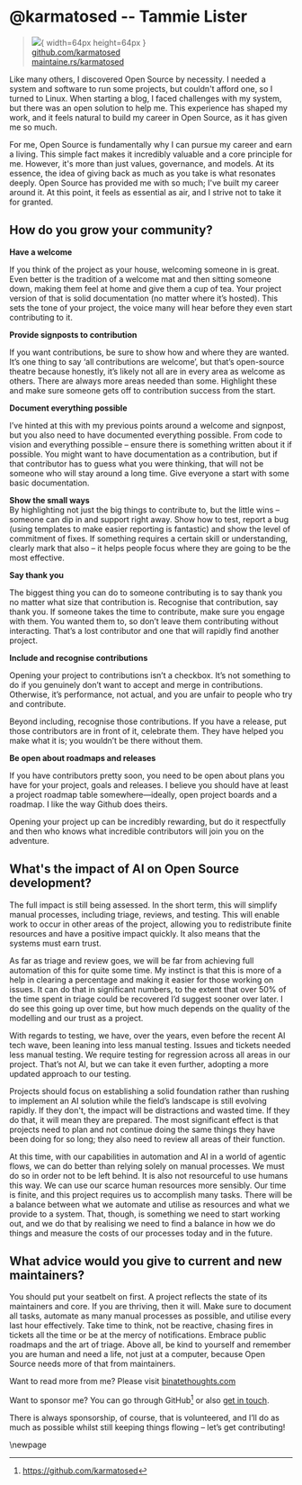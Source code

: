 # @karmatosed -- Tammie Lister

> ![](https://github.com/karmatosed.png){ width=64px height=64px }  
> [github.com/karmatosed](https://github.com/karmatosed)  
> [maintaine.rs/karmatosed](https://maintaine.rs/karmatosed)

Like many others, I discovered Open Source by necessity. I needed a system and software to run some projects, but couldn't afford one, so I turned to Linux. When starting a blog, I faced challenges with my system, but there was an open solution to help me. This experience has shaped my work, and it feels natural to build my career in Open Source, as it has given me so much.

For me, Open Source is fundamentally why I can pursue my career and earn a living. This simple fact makes it incredibly valuable and a core principle for me. However, it's more than just values, governance, and models. At its essence, the idea of giving back as much as you take is what resonates deeply. Open Source has provided me with so much; I've built my career around it. At this point, it feels as essential as air, and I strive not to take it for granted.

## How do you grow your community?

**Have a welcome**

If you think of the project as your house, welcoming someone in is great. Even better is the tradition of a welcome mat and then sitting someone down, making them feel at home and give them a cup of tea. Your project version of that is solid documentation (no matter where it’s hosted). This sets the tone of your project, the voice many will hear before they even start contributing to it.

**Provide signposts to contribution**

If you want contributions, be sure to show how and where they are wanted. It’s one thing to say ‘all contributions are welcome’, but that’s open-source theatre because honestly, it’s likely not all are in every area as welcome as others. There are always more areas needed than some. Highlight these and make sure someone gets off to contribution success from the start.

**Document everything possible**

I’ve hinted at this with my previous points around a welcome and signpost, but you also need to have documented everything possible. From code to vision and everything possible – ensure there is something written about it if possible. You might want to have documentation as a contribution, but if that contributor has to guess what you were thinking, that will not be someone who will stay around a long time. Give everyone a start with some basic documentation.

**Show the small ways**  
By highlighting not just the big things to contribute to, but the little wins – someone can dip in and support right away. Show how to test, report a bug (using templates to make easier reporting is fantastic) and show the level of commitment of fixes. If something requires a certain skill or understanding, clearly mark that also – it helps people focus where they are going to be the most effective.

**Say thank you**

The biggest thing you can do to someone contributing is to say thank you no matter what size that contribution is. Recognise that contribution, say thank you. If someone takes the time to contribute, make sure you engage with them. You wanted them to, so don’t leave them contributing without interacting. That’s a lost contributor and one that will rapidly find another project.

**Include and recognise contributions**

Opening your project to contributions isn’t a checkbox. It’s not something to do if you genuinely don’t want to accept and merge in contributions. Otherwise, it’s performance, not actual, and you are unfair to people who try and contribute.

Beyond including, recognise those contributions. If you have a release, put those contributors are in front of it, celebrate them. They have helped you make what it is; you wouldn’t be there without them.

**Be open about roadmaps and releases**

If you have contributors pretty soon, you need to be open about plans you have for your project, goals and releases. I believe you should have at least a project roadmap table somewhere—ideally, open project boards and a roadmap. I like the way Github does theirs.

Opening your project up can be incredibly rewarding, but do it respectfully and then who knows what incredible contributors will join you on the adventure.

## What's the impact of AI on Open Source development?

The full impact is still being assessed. In the short term, this will simplify manual processes, including triage, reviews, and testing. This will enable work to occur in other areas of the project, allowing you to redistribute finite resources and have a positive impact quickly. It also means that the systems must earn trust.

As far as triage and review goes, we will be far from achieving full automation of this for quite some time. My instinct is that this is more of a help in clearing a percentage and making it easier for those working on issues. It can do that in significant numbers, to the extent that over 50% of the time spent in triage could be recovered I’d suggest sooner over later. I do see this going up over time, but how much depends on the quality of the modelling and our trust as a project.

With regards to testing, we have, over the years, even before the recent AI tech wave, been leaning into less manual testing. Issues and tickets needed less manual testing. We require testing for regression across all areas in our project. That’s not AI, but we can take it even further, adopting a more updated approach to our testing.

Projects should focus on establishing a solid foundation rather than rushing to implement an AI solution while the field’s landscape is still evolving rapidly. If they don't, the impact will be distractions and wasted time. If they do that, it will mean they are prepared. The most significant effect is that projects need to plan and not continue doing the same things they have been doing for so long; they also need to review all areas of their function.

At this time, with our capabilities in automation and AI in a world of agentic flows, we can do better than relying solely on manual processes. We must do so in order not to be left behind. It is also not resourceful to use humans this way. We can use our scarce human resources more sensibly. Our time is finite, and this project requires us to accomplish many tasks. There will be a balance between what we automate and utilise as resources and what we provide to a system. That, though, is something we need to start working out, and we do that by realising we need to find a balance in how we do things and measure the costs of our processes today and in the future.

## What advice would you give to current and new maintainers?

You should put your seatbelt on first. A project reflects the state of its maintainers and core. If you are thriving, then it will. Make sure to document all tasks, automate as many manual processes as possible, and utilise every last hour effectively. Take time to think, not be reactive, chasing fires in tickets all the time or be at the mercy of notifications. Embrace public roadmaps and the art of triage. Above all, be kind to yourself and remember you are human and need a life, not just at a computer, because Open Source needs more of that from maintainers.

Want to read more from me? Please visit [binatethoughts.com](http://binatethoughts.com)

Want to sponsor me? You can go through GitHub[^289] or also [get in touch](mailto:hello@tammielister.com).

There is always sponsorship, of course, that is volunteered, and I’ll do as much as possible whilst still keeping things flowing – let’s get contributing\!

\newpage


[^289]: https://github.com/karmatosed
